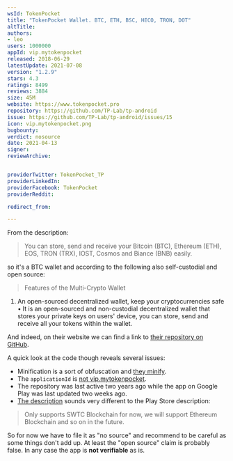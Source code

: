 ```yaml
---
wsId: TokenPocket
title: "TokenPocket Wallet. BTC, ETH, BSC, HECO, TRON, DOT"
altTitle: 
authors:
- leo
users: 1000000
appId: vip.mytokenpocket
released: 2018-06-29
latestUpdate: 2021-07-08
version: "1.2.9"
stars: 4.3
ratings: 8499
reviews: 3884
size: 45M
website: https://www.tokenpocket.pro
repository: https://github.com/TP-Lab/tp-android
issue: https://github.com/TP-Lab/tp-android/issues/15
icon: vip.mytokenpocket.png
bugbounty: 
verdict: nosource
date: 2021-04-13
signer: 
reviewArchive:


providerTwitter: TokenPocket_TP
providerLinkedIn: 
providerFacebook: TokenPocket
providerReddit: 

redirect_from:

---
```



From the description:

> You can store, send and receive your Bitcoin (BTC), Ethereum (ETH), EOS, TRON
  (TRX), IOST, Cosmos and Biance (BNB) easily.

so it's a BTC wallet and according to the following also self-custodial and open
source:

> Features of the Multi-Crypto Wallet<br>
  1. An open-sourced decentralized wallet, keep your cryptocurrencies safe<br>
  • It is an open-sourced and non-custodial decentralized wallet that stores
    your private keys on users' device, you can store, send and receive all your
    tokens within the wallet.

And indeed, on their website we can find a link to
[their repository on GitHub](https://github.com/TP-Lab/tp-android).

A quick look at the code though reveals several issues:

* Minification is a sort of obfuscation and [they minify](https://github.com/TP-Lab/tp-android/blob/master/app/build.gradle#L17).
* The `applicationId` is [not vip.mytokenpocket](https://github.com/TP-Lab/tp-android/blob/master/app/build.gradle#L7).
* The repository was last active two years ago while the app on Google Play was last updated two weeks ago.
* [The description](https://github.com/TP-Lab/tp-android/blob/master/README.md) sounds very different to the Play Store description:

> Only supports SWTC Blockchain for now, we will support Ethereum Blockchain and
  so on in the future.

So for now we have to file it as "no source" and recommend to be careful as some
things don't add up. At least the "open source" claim is probably false. In any
case the app is **not verifiable** as is.
